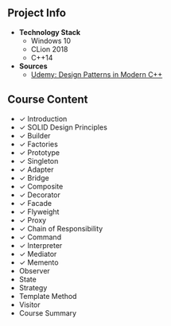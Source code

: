## Project Info
* **Technology Stack**
  * Windows 10
  * CLion 2018
  * C++14
* **Sources**
  * [Udemy: Design Patterns in Modern C++](https://www.udemy.com/patterns-cplusplus/)
## Course Content
* ✓ Introduction
* ✓ SOLID Design Principles
* ✓ Builder
* ✓ Factories
* ✓ Prototype
* ✓ Singleton
* ✓ Adapter
* ✓ Bridge
* ✓ Composite
* ✓ Decorator
* ✓ Facade
* ✓ Flyweight
* ✓ Proxy
* ✓ Chain of Responsibility
* ✓ Command
* ✓ Interpreter
* ✓ Mediator
* ✓ Memento
* Observer
* State
* Strategy
* Template Method
* Visitor
* Course Summary
